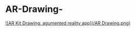 # AR-Drawing-

[![AR Kit Drawing: agumented reality app](/AR Drawing.png)](https://drive.google.com/file/d/1gwXwGLJ8-RLlgmdOEDqTilTj5HQ6kzEH/view?usp=share_link)
